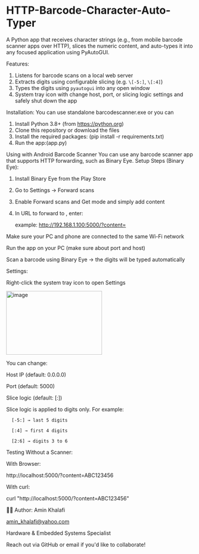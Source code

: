 # HTTP-Barcode-Character-Auto-Typer
A Python app that receives character strings (e.g., from mobile barcode scanner apps over HTTP), slices the numeric content, and auto-types it into any focused application using PyAutoGUI.

Features:
  1. Listens for barcode scans on a local web server
  2. Extracts digits using configurable slicing (e.g. `\[-5:]`, `\[:4]`)
  3. Types the digits using `pyautogui` into any open window
  4. System tray icon with change host, port, or slicing logic settings and safely shut down the app
     
Installation:
You can use standalone barcodescanner.exe or you can
  1. Install Python 3.8+ (from https://python.org)
  2. Clone this repository or download the files
  3. Install the required packages: (pip install -r requirements.txt)
  4. Run the app:(app.py)

Using with Android Barcode Scanner
  You can use any barcode scanner app that supports HTTP forwarding, such as Binary Eye.
  Setup Steps (Binary Eye):
  1. Install Binary Eye from the Play Store
  2. Go to Settings → Forward scans
  3. Enable Forward scans and Get mode and simply add content
  4. In URL to forward to , enter:
          
     example: http://192.168.1.100:5000/?content=
     
  Make sure your PC and phone are connected to the same Wi-Fi network
  
  Run the app on your PC (make sure about port and host)
  
  Scan a barcode using Binary Eye → the digits will be typed automatically
    
Settings:

Right-click the system tray icon to open Settings

<img width="257" height="171" alt="image" src="https://github.com/user-attachments/assets/1ef76981-af5c-47b1-907c-32cf3b4c7475" />


You can change:

  Host IP (default: 0.0.0.0)
  
  Port (default: 5000)
  
  Slice logic (default: \[:])
  
  Slice logic is applied to digits only. For example:
  
      [-5:] → last 5 digits
      
      [:4] → first 4 digits
      
      [2:6] → digits 3 to 6
  
Testing Without a Scanner:

With Browser:

  http://localhost:5000/?content=ABC123456
  
With curl:

  curl "http://localhost:5000/?content=ABC123456"


  

🙋‍♂️ Author: Amin Khalafi

amin_khalafi@yahoo.com

Hardware \& Embedded Systems Specialist

Reach out via GitHub or email if you'd like to collaborate!   
